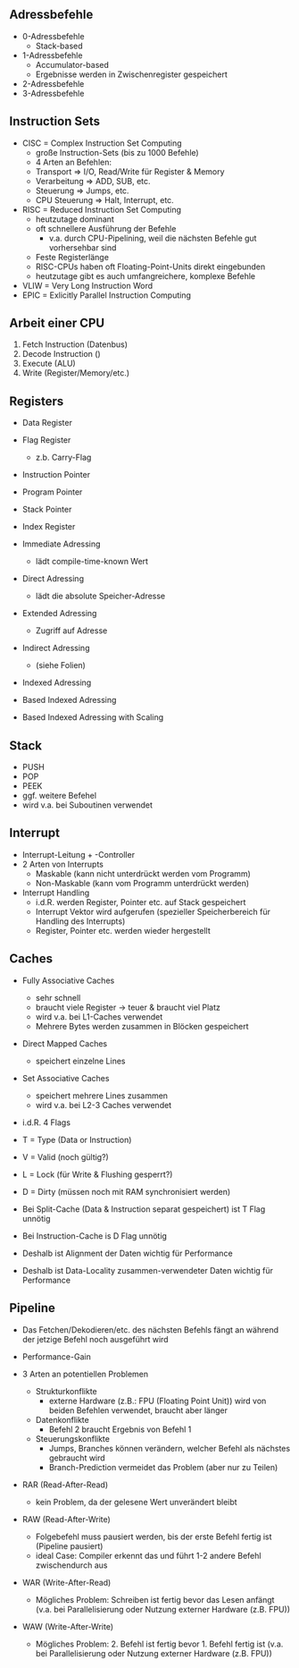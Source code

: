 ## Adressbefehle

-   0-Adressbefehle
    -   Stack-based
-   1-Adressbefehle
    -   Accumulator-based
    -   Ergebnisse werden in Zwischenregister gespeichert
-   2-Adressbefehle
-   3-Adressbefehle

## Instruction Sets

-   CISC = Complex Instruction Set Computing
    -   große Instruction-Sets (bis zu 1000 Befehle)
    -   4 Arten an Befehlen:
    -   Transport => I/O, Read/Write für Register & Memory
    -   Verarbeitung => ADD, SUB, etc.
    -   Steuerung => Jumps, etc.
    -   CPU Steuerung => Halt, Interrupt, etc.
-   RISC = Reduced Instruction Set Computing
    -   heutzutage dominant
    -   oft schnellere Ausführung der Befehle
        -   v.a. durch CPU-Pipelining, weil die nächsten Befehle gut vorhersehbar sind
    -   Feste Registerlänge
    -   RISC-CPUs haben oft Floating-Point-Units direkt eingebunden
    -   heutzutage gibt es auch umfangreichere, komplexe Befehle
-   VLIW = Very Long Instruction Word
-   EPIC = Exlicitly Parallel Instruction Computing

## Arbeit einer CPU

1. Fetch Instruction (Datenbus)
2. Decode Instruction ()
3. Execute (ALU)
4. Write (Register/Memory/etc.)

## Registers

-   Data Register
-   Flag Register
    -   z.b. Carry-Flag
-   Instruction Pointer
-   Program Pointer
-   Stack Pointer
-   Index Register

-   Immediate Adressing
    -   lädt compile-time-known Wert
-   Direct Adressing
    -   lädt die absolute Speicher-Adresse
-   Extended Adressing
    -   Zugriff auf Adresse
-   Indirect Adressing
    -   (siehe Folien)
-   Indexed Adressing
-   Based Indexed Adressing
-   Based Indexed Adressing with Scaling

## Stack

-   PUSH
-   POP
-   PEEK
-   ggf. weitere Befehel
-   wird v.a. bei Suboutinen verwendet

## Interrupt

-   Interrupt-Leitung + -Controller
-   2 Arten von Interrupts
    -   Maskable (kann nicht unterdrückt werden vom Programm)
    -   Non-Maskable (kann vom Programm unterdrückt werden)
-   Interrupt Handling
    -   i.d.R. werden Register, Pointer etc. auf Stack gespeichert
    -   Interrupt Vektor wird aufgerufen (spezieller Speicherbereich für Handling des Interrupts)
    -   Register, Pointer etc. werden wieder hergestellt

## Caches

-   Fully Associative Caches
    -   sehr schnell
    -   braucht viele Register -> teuer & braucht viel Platz
    -   wird v.a. bei L1-Caches verwendet
    -   Mehrere Bytes werden zusammen in Blöcken gespeichert
-   Direct Mapped Caches
    -   speichert einzelne Lines
-   Set Associative Caches

    -   speichert mehrere Lines zusammen
    -   wird v.a. bei L2-3 Caches verwendet

-   i.d.R. 4 Flags
-   T = Type (Data or Instruction)
-   V = Valid (noch gültig?)
-   L = Lock (für Write & Flushing gesperrt?)
-   D = Dirty (müssen noch mit RAM synchronisiert werden)

-   Bei Split-Cache (Data & Instruction separat gespeichert) ist T Flag unnötig
-   Bei Instruction-Cache is D Flag unnötig

-   Deshalb ist Alignment der Daten wichtig für Performance
-   Deshalb ist Data-Locality zusammen-verwendeter Daten wichtig für Performance

## Pipeline

-   Das Fetchen/Dekodieren/etc. des nächsten Befehls fängt an während der jetzige Befehl noch ausgeführt wird
-   Performance-Gain

-   3 Arten an potentiellen Problemen

    -   Strukturkonflikte
        -   externe Hardware (z.B.: FPU (Floating Point Unit)) wird von beiden Befehlen verwendet, braucht aber länger
    -   Datenkonflikte
        -   Befehl 2 braucht Ergebnis von Befehl 1
    -   Steuerungskonflikte
        -   Jumps, Branches können verändern, welcher Befehl als nächstes gebraucht wird
        -   Branch-Prediction vermeidet das Problem (aber nur zu Teilen)

-   RAR (Read-After-Read)
    -   kein Problem, da der gelesene Wert unverändert bleibt
-   RAW (Read-After-Write)
    -   Folgebefehl muss pausiert werden, bis der erste Befehl fertig ist (Pipeline pausiert)
    -   ideal Case: Compiler erkennt das und führt 1-2 andere Befehl zwischendurch aus
-   WAR (Write-After-Read)
    -   Mögliches Problem: Schreiben ist fertig bevor das Lesen anfängt (v.a. bei Parallelisierung oder Nutzung externer Hardware (z.B. FPU))
-   WAW (Write-After-Write)

    -   Mögliches Problem: 2. Befehl ist fertig bevor 1. Befehl fertig ist (v.a. bei Parallelisierung oder Nutzung externer Hardware (z.B. FPU))
